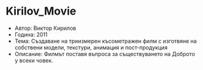 Kirilov_Movie
=============
* Автор: Виктор Кирилов
* Година: 2011
* Тема: Създаване на триизмерен късометражен филм с изготвяне на собствени
модели, текстури, анимация и пост-продукция
* Описание: Филмът поставя въпроса за съществуването на Доброто у всеки човек.
